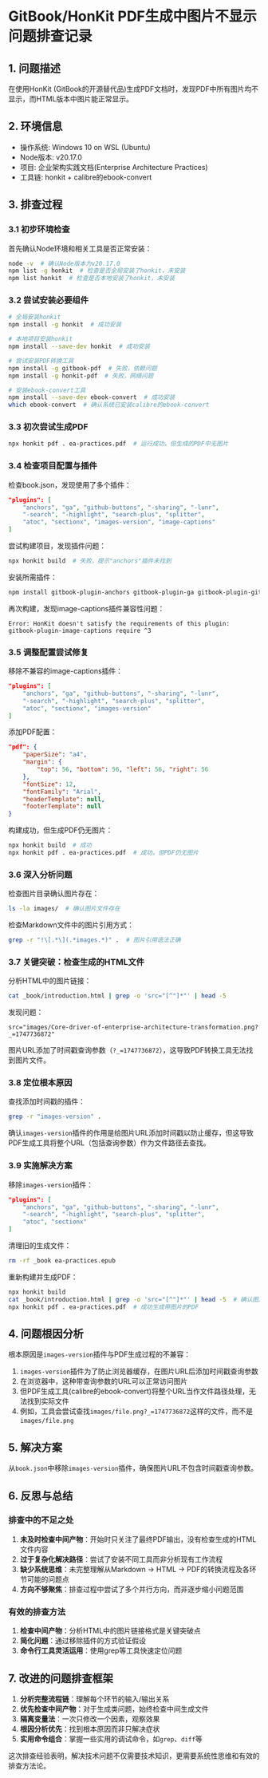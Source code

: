 # GitBook/HonKit PDF生成中图片不显示问题排查记录

## 1. 问题描述

在使用HonKit (GitBook的开源替代品)生成PDF文档时，发现PDF中所有图片均不显示，而HTML版本中图片能正常显示。

## 2. 环境信息

- 操作系统: Windows 10 on WSL (Ubuntu)
- Node版本: v20.17.0
- 项目: 企业架构实践文档(Enterprise Architecture Practices)
- 工具链: honkit + calibre的ebook-convert

## 3. 排查过程

### 3.1 初步环境检查

首先确认Node环境和相关工具是否正常安装：

```bash
node -v  # 确认Node版本为v20.17.0
npm list -g honkit  # 检查是否全局安装了honkit，未安装
npm list honkit  # 检查是否本地安装了honkit，未安装
```

### 3.2 尝试安装必要组件

```bash
# 全局安装honkit
npm install -g honkit  # 成功安装

# 本地项目安装honkit
npm install --save-dev honkit  # 成功安装

# 尝试安装PDF转换工具
npm install -g gitbook-pdf  # 失败，依赖问题
npm install -g honkit-pdf  # 失败，网络问题

# 安装ebook-convert工具
npm install --save-dev ebook-convert  # 成功安装
which ebook-convert  # 确认系统已安装calibre的ebook-convert
```

### 3.3 初次尝试生成PDF

```bash
npx honkit pdf . ea-practices.pdf  # 运行成功，但生成的PDF中无图片
```

### 3.4 检查项目配置与插件

检查book.json，发现使用了多个插件：
```json
"plugins": [
    "anchors", "ga", "github-buttons", "-sharing", "-lunr", 
    "-search", "-highlight", "search-plus", "splitter", 
    "atoc", "sectionx", "images-version", "image-captions"
]
```

尝试构建项目，发现插件问题：
```bash
npx honkit build  # 失败，提示"anchors"插件未找到
```

安装所需插件：
```bash
npm install gitbook-plugin-anchors gitbook-plugin-ga gitbook-plugin-github-buttons gitbook-plugin-search-plus gitbook-plugin-splitter gitbook-plugin-atoc gitbook-plugin-sectionx gitbook-plugin-images-version gitbook-plugin-image-captions
```

再次构建，发现image-captions插件兼容性问题：
```
Error: HonKit doesn't satisfy the requirements of this plugin: gitbook-plugin-image-captions require ^3
```

### 3.5 调整配置尝试修复

移除不兼容的image-captions插件：
```json
"plugins": [
    "anchors", "ga", "github-buttons", "-sharing", "-lunr", 
    "-search", "-highlight", "search-plus", "splitter", 
    "atoc", "sectionx", "images-version"
]
```

添加PDF配置：
```json
"pdf": {
    "paperSize": "a4",
    "margin": {
        "top": 56, "bottom": 56, "left": 56, "right": 56
    },
    "fontSize": 12,
    "fontFamily": "Arial",
    "headerTemplate": null,
    "footerTemplate": null
}
```

构建成功，但生成PDF仍无图片：
```bash
npx honkit build  # 成功
npx honkit pdf . ea-practices.pdf  # 成功，但PDF仍无图片
```

### 3.6 深入分析问题

检查图片目录确认图片存在：
```bash
ls -la images/  # 确认图片文件存在
```

检查Markdown文件中的图片引用方式：
```bash
grep -r "!\[.*\](.*images.*)" .  # 图片引用语法正确
```

### 3.7 关键突破：检查生成的HTML文件

分析HTML中的图片链接：
```bash
cat _book/introduction.html | grep -o 'src="[^"]*"' | head -5
```

发现问题：
```
src="images/Core-driver-of-enterprise-architecture-transformation.png?_=1747736872"
```

图片URL添加了时间戳查询参数（`?_=1747736872`），这导致PDF转换工具无法找到图片文件。

### 3.8 定位根本原因

查找添加时间戳的插件：
```bash
grep -r "images-version" .
```

确认`images-version`插件的作用是给图片URL添加时间戳以防止缓存，但这导致PDF生成工具将整个URL（包括查询参数）作为文件路径去查找。

### 3.9 实施解决方案

移除`images-version`插件：
```json
"plugins": [
    "anchors", "ga", "github-buttons", "-sharing", "-lunr", 
    "-search", "-highlight", "search-plus", "splitter", 
    "atoc", "sectionx"
]
```

清理旧的生成文件：
```bash
rm -rf _book ea-practices.epub
```

重新构建并生成PDF：
```bash
npx honkit build
cat _book/introduction.html | grep -o 'src="[^"]*"' | head -5  # 确认图片URL不再有时间戳
npx honkit pdf . ea-practices.pdf  # 成功生成带图片的PDF
```

## 4. 问题根因分析

根本原因是`images-version`插件与PDF生成过程的不兼容：

1. `images-version`插件为了防止浏览器缓存，在图片URL后添加时间戳查询参数
2. 在浏览器中，这种带查询参数的URL可以正常访问图片
3. 但PDF生成工具(calibre的ebook-convert)将整个URL当作文件路径处理，无法找到实际文件
4. 例如，工具会尝试查找`images/file.png?_=1747736872`这样的文件，而不是`images/file.png`

## 5. 解决方案

从`book.json`中移除`images-version`插件，确保图片URL不包含时间戳查询参数。

## 6. 反思与总结

### 排查中的不足之处

1. **未及时检查中间产物**：开始时只关注了最终PDF输出，没有检查生成的HTML文件内容
2. **过于复杂化解决路径**：尝试了安装不同工具而非分析现有工作流程
3. **缺少系统思维**：未完整理解从Markdown → HTML → PDF的转换流程及各环节可能的问题点
4. **方向不够聚焦**：排查过程中尝试了多个并行方向，而非逐步缩小问题范围

### 有效的排查方法

1. **检查中间产物**：分析HTML中的图片链接格式是关键突破点
2. **简化问题**：通过移除插件的方式验证假设
3. **命令行工具灵活运用**：使用grep等工具快速定位问题

## 7. 改进的问题排查框架

1. **分析完整流程链**：理解每个环节的输入/输出关系
2. **优先检查中间产物**：对于生成类问题，始终检查中间生成文件
3. **隔离变量法**：一次只修改一个因素，观察效果
4. **根因分析优先**：找到根本原因而非只解决症状
5. **实用命令组合**：掌握一些实用的调试命令，如`grep`、`diff`等

这次排查经验表明，解决技术问题不仅需要技术知识，更需要系统性思维和有效的排查方法论。 
